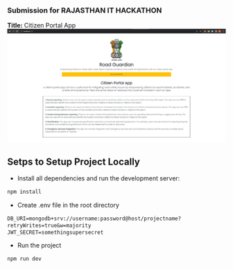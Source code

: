 ### Submission for RAJASTHAN IT HACKATHON


<b>Title:</b> Citizen Portal App
![Landing Page](/road-guardian.png)

## Setps to Setup Project Locally

- Install all dependencies and run the development server:

```bash
npm install
```
- Create .env file in the root directory

```
DB_URI=mongodb+srv://username:password@host/projectname?retryWrites=true&w=majority
JWT_SECRET=somethingsupersecret
```

- Run the project
```bash
npm run dev
```

